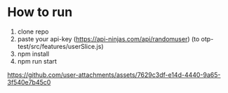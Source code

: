 # How to run
1. clone repo
2. paste your api-key (https://api-ninjas.com/api/randomuser) (to otp-test/src/features/userSlice.js)
3. npm install
4. npm run start

https://github.com/user-attachments/assets/7629c3df-e14d-4440-9a65-3f540e7b45c0
